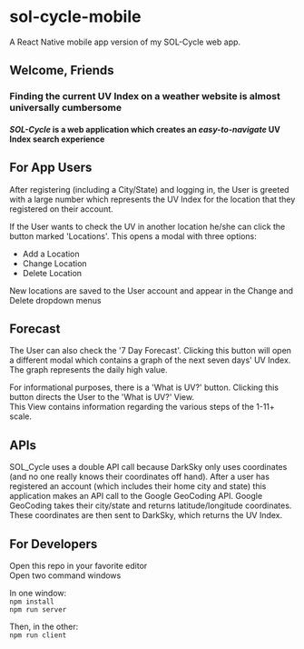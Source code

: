 # sol-cycle-mobile

A React Native mobile app version of my SOL-Cycle web app.

## Welcome, Friends

### Finding the current UV Index on a weather website is almost universally cumbersome

#### **_SOL-Cycle_** is a web application which creates an *easy-to-navigate* UV Index search experience

## For App Users

After registering (including a City/State) and logging in, the User is greeted with a large number which represents the UV Index for the location that they registered on their account.  

If the User wants to check the UV in another location he/she can click the button marked 'Locations'. This opens a modal with three options:

+ Add a Location
+ Change Location
+ Delete Location

New locations are saved to the User account and appear in the Change and Delete dropdown menus

## Forecast

The User can also check the '7 Day Forecast'. Clicking this button will open a different modal which contains a graph of the next seven days' UV Index. The graph represents the daily high value.

For informational purposes, there is a 'What is UV?' button. Clicking this button directs the User to the 'What is UV?' View.  
This View contains information regarding the various steps of the 1-11+ scale.  

## APIs

SOL_Cycle uses a double API call because DarkSky only uses coordinates (and no one really knows their coordinates off hand).
After a user has registered an account (which includes their home city and state) this application makes an API call to the Google GeoCoding API.
Google GeoCoding takes their city/state and returns latitude/longitude coordinates.
These coordinates are then sent to DarkSky, which returns the UV Index.

## For Developers

Open this repo in your favorite editor  
Open two command windows

In one window:  
`npm install`  
`npm run server`  

Then, in the other:  
`npm run client`
